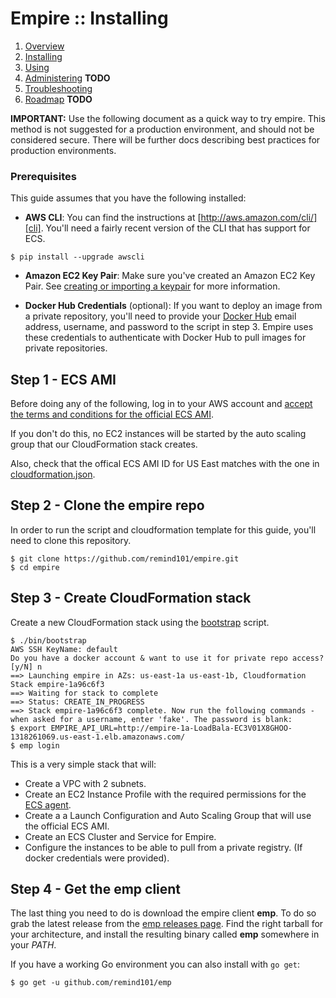 # Empire :: Installing

1. [Overview](./index.md)
2. [Installing](./installing.md)
3. [Using](./using.md)
4. [Administering](./administering.md) **TODO**
5. [Troubleshooting](./troubleshooting.md)
6. [Roadmap](./roadmap.md) **TODO**

**IMPORTANT:** Use the following document as a quick way to try empire. This
method is not suggested for a production environment, and should not be
considered secure. There will be further docs describing best practices for
production environments.

### Prerequisites

This guide assumes that you have the following installed:

* **AWS CLI**: You can find the instructions at
  [http://aws.amazon.com/cli/][cli]. You'll need a fairly recent version of the
  CLI that has support for ECS.

```console
$ pip install --upgrade awscli
```

* **Amazon EC2 Key Pair**: Make sure you've created an Amazon EC2 Key Pair. See
  [creating or importing a keypair][keypair] for more information.

* **Docker Hub Credentials** (optional): If you want to deploy an image from a
  private repository, you'll need to provide your [Docker Hub][dockerhub]
  email address, username, and password to the script in step 3. Empire uses
  these credentials to authenticate with Docker Hub to pull images for private
  repositories.

## Step 1 - ECS AMI

Before doing any of the following, log in to your AWS account and
[accept the terms and conditions for the official ECS AMI][amiterms].

If you don't do this, no EC2 instances will be started by the auto scaling
group that our CloudFormation stack creates.

Also, check that the offical ECS AMI ID for US East matches with the one in
[cloudformation.json][democloud].

## Step 2 - Clone the empire repo

In order to run the script and cloudformation template for this guide, you'll
need to clone this repository.

```console
$ git clone https://github.com/remind101/empire.git
$ cd empire
```

## Step 3 - Create CloudFormation stack

Create a new CloudFormation stack using the [bootstrap](../bin/bootstrap)
script.

```console
$ ./bin/bootstrap
AWS SSH KeyName: default
Do you have a docker account & want to use it for private repo access? [y/N] n
==> Launching empire in AZs: us-east-1a us-east-1b, Cloudformation Stack empire-1a96c6f3
==> Waiting for stack to complete
==> Status: CREATE_IN_PROGRESS
==> Stack empire-1a96c6f3 complete. Now run the following commands - when asked for a username, enter 'fake'. The password is blank:
$ export EMPIRE_API_URL=http://empire-1a-LoadBala-EC3V01X8GHOO-1318261069.us-east-1.elb.amazonaws.com/
$ emp login
```

This is a very simple stack that will:

* Create a VPC with 2 subnets.
* Create an EC2 Instance Profile with the required permissions for the
  [ECS agent][ecsagent].
* Create a a Launch Configuration and Auto Scaling Group that will use the
  official ECS AMI.
* Create an ECS Cluster and Service for Empire.
* Configure the instances to be able to pull from a private registry. (If
  docker credentials were provided).

## Step 4 - Get the emp client

The last thing you need to do is download the empire client **emp**. To do so
grab the latest release from the [emp releases page][empreleases]. Find the
right tarball for your architecture, and install the resulting binary called
**emp** somewhere in your *PATH*.

If you have a working Go environment you can also install with `go get`:

```console
$ go get -u github.com/remind101/emp
```

[awscli]: http://aws.amazon.com/cli/
[keypair]: http://docs.aws.amazon.com/AWSEC2/latest/UserGuide/ec2-key-pairs.html
[dockerhub]: https://hub.docker.com/
[amiterms]: https://aws.amazon.com/marketplace/ordering?productId=4ce33fd9-63ff-4f35-8d3a-939b641f1931&ref_=dtl_psb_continue&region=us-east-1
[democloud]: https://github.com/remind101/empire/blob/master/docs/cloudformation.json#L15
[ecsagent]: https://github.com/aws/amazon-ecs-agent
[empreleases]: https://github.com/remind101/emp/releases
